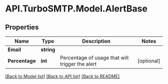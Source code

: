 # API.TurboSMTP.Model.AlertBase

## Properties

Name | Type | Description | Notes
------------ | ------------- | ------------- | -------------
**Email** | **string** |  | 
**Percentage** | **int** | Percentage of usage that will trigger the alert | [optional] 

[[Back to Model list]](../README.md#documentation-for-models) [[Back to API list]](../README.md#documentation-for-api-endpoints) [[Back to README]](../README.md)

